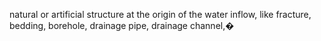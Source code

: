 natural or artificial structure at the origin of the water inflow, like fracture, bedding, borehole, drainage pipe, drainage channel,�

